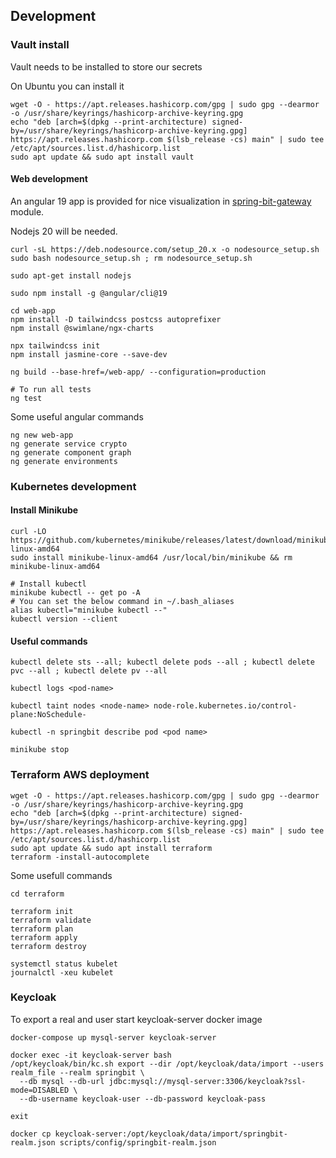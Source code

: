 
## Development


### Vault install

Vault needs to be installed to store our secrets

On Ubuntu you can install it
```shell
wget -O - https://apt.releases.hashicorp.com/gpg | sudo gpg --dearmor -o /usr/share/keyrings/hashicorp-archive-keyring.gpg
echo "deb [arch=$(dpkg --print-architecture) signed-by=/usr/share/keyrings/hashicorp-archive-keyring.gpg] https://apt.releases.hashicorp.com $(lsb_release -cs) main" | sudo tee /etc/apt/sources.list.d/hashicorp.list
sudo apt update && sudo apt install vault

```

#### Web development

An angular 19 app is provided for nice visualization in [spring-bit-gateway](spring-bit-gateway/src/main/resources/web) module.

Nodejs 20 will be needed.
```shell
curl -sL https://deb.nodesource.com/setup_20.x -o nodesource_setup.sh
sudo bash nodesource_setup.sh ; rm nodesource_setup.sh

sudo apt-get install nodejs

sudo npm install -g @angular/cli@19

cd web-app
npm install -D tailwindcss postcss autoprefixer
npm install @swimlane/ngx-charts

npx tailwindcss init
npm install jasmine-core --save-dev

ng build --base-href=/web-app/ --configuration=production

# To run all tests
ng test
```

Some useful angular commands
```shell
ng new web-app
ng generate service crypto
ng generate component graph
ng generate environments
```

### Kubernetes development

#### Install Minikube
```shell
curl -LO https://github.com/kubernetes/minikube/releases/latest/download/minikube-linux-amd64
sudo install minikube-linux-amd64 /usr/local/bin/minikube && rm minikube-linux-amd64

# Install kubectl
minikube kubectl -- get po -A
# You can set the below command in ~/.bash_aliases
alias kubectl="minikube kubectl --"
kubectl version --client
```


#### Useful commands
```shell
kubectl delete sts --all; kubectl delete pods --all ; kubectl delete pvc --all ; kubectl delete pv --all

kubectl logs <pod-name>

kubectl taint nodes <node-name> node-role.kubernetes.io/control-plane:NoSchedule-

kubectl -n springbit describe pod <pod name>

minikube stop
```


### Terraform AWS deployment

```shell
wget -O - https://apt.releases.hashicorp.com/gpg | sudo gpg --dearmor -o /usr/share/keyrings/hashicorp-archive-keyring.gpg
echo "deb [arch=$(dpkg --print-architecture) signed-by=/usr/share/keyrings/hashicorp-archive-keyring.gpg] https://apt.releases.hashicorp.com $(lsb_release -cs) main" | sudo tee /etc/apt/sources.list.d/hashicorp.list
sudo apt update && sudo apt install terraform
terraform -install-autocomplete
```

Some usefull commands
```shell
cd terraform

terraform init
terraform validate
terraform plan
terraform apply
terraform destroy

systemctl status kubelet
journalctl -xeu kubelet
```

### Keycloak

To export a real and user start keycloak-server docker image 

```shell
docker-compose up mysql-server keycloak-server

docker exec -it keycloak-server bash
/opt/keycloak/bin/kc.sh export --dir /opt/keycloak/data/import --users realm_file --realm springbit \
  --db mysql --db-url jdbc:mysql://mysql-server:3306/keycloak?ssl-mode=DISABLED \
  --db-username keycloak-user --db-password keycloak-pass

exit

docker cp keycloak-server:/opt/keycloak/data/import/springbit-realm.json scripts/config/springbit-realm.json
```